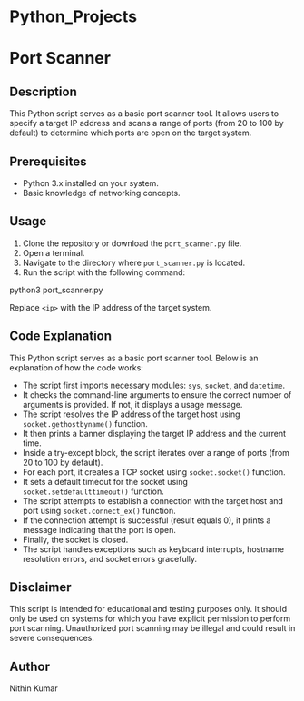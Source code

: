 # Python_Projects
# Port Scanner

## Description

This Python script serves as a basic port scanner tool. It allows users to specify a target IP address and scans a range of ports (from 20 to 100 by default) to determine which ports are open on the target system.

## Prerequisites

- Python 3.x installed on your system.
- Basic knowledge of networking concepts.

## Usage

1. Clone the repository or download the `port_scanner.py` file.
2. Open a terminal.
3. Navigate to the directory where `port_scanner.py` is located.
4. Run the script with the following command:

python3 port_scanner.py <ip>


Replace `<ip>` with the IP address of the target system.

## Code Explanation

This Python script serves as a basic port scanner tool. Below is an explanation of how the code works:

- The script first imports necessary modules: `sys`, `socket`, and `datetime`.
- It checks the command-line arguments to ensure the correct number of arguments is provided. If not, it displays a usage message.
- The script resolves the IP address of the target host using `socket.gethostbyname()` function.
- It then prints a banner displaying the target IP address and the current time.
- Inside a try-except block, the script iterates over a range of ports (from 20 to 100 by default).
- For each port, it creates a TCP socket using `socket.socket()` function.
- It sets a default timeout for the socket using `socket.setdefaulttimeout()` function.
- The script attempts to establish a connection with the target host and port using `socket.connect_ex()` function.
- If the connection attempt is successful (result equals 0), it prints a message indicating that the port is open.
- Finally, the socket is closed.
- The script handles exceptions such as keyboard interrupts, hostname resolution errors, and socket errors gracefully.

## Disclaimer

This script is intended for educational and testing purposes only. It should only be used on systems for which you have explicit permission to perform port scanning. Unauthorized port scanning may be illegal and could result in severe consequences.

## Author

Nithin Kumar

